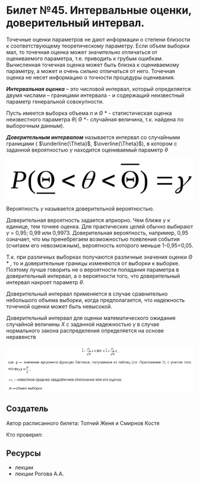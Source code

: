 # Билет №45. Интервальные оценки, доверительный интервал.

Точечные оценки параметров не дают информации о степени близости к соответствующему теоретическому параметру. Если объем выборки мал, то точечная оценка может значительно отличаться от оцениваемого параметра, т.е. приводить к грубым ошибкам. Вычисленная точечная оценка может быть близка к оцениваемому параметру, а может и очень сильно отличаться от него. Точечная оценка не несет информацию о точности процедуры оценивания.

***Интервальная оценка*** – это числовой интервал, который определяется двумя числами – границами интервала - и содержащий неизвестный параметр генеральной совокупности.

Пусть имеется выборка объема $n$ и ${\displaystyle \Theta }$ * - статистическая оценка неизвестного параметра $\theta$( ${\displaystyle \Theta }$ *- случайная величина, т.к. найдена по выборочным данным).

***Доверительным интервалом*** называется интервал со случайными границами ( $\underline{\Theta}$, $\overline{\Theta}$), в котором с заданной вероятностью $\gamma$ находится оцениваемый параметр $\theta$

![asd](./q45i1.png)

Вероятность $\gamma$ называется доверительной вероятностью.

Доверительная вероятность задается априорно. Чем ближе $\gamma$ к единице, тем точнее оценка. Для практических целей обычно выбирают $\gamma$ = 0,95; 0,99 или 0,9973. Доверительная вероятность, например, 0,95 означает, что мы пренебрегаем возможностью появления события (считаем его невозможным), вероятность которого меньше 1-0,95=0,05.

Т.к. при различных выборках получаются различные значения оценки $\Theta$ * , то и доверительные границы изменяются от выборки к выборке. Поэтому лучше говорить не о вероятности попадания параметра в доверительный интервал, а о вероятности того, что доверительный интервал накроет параметр $\theta$.

Доверительный интервал применяется в случае сравнительно небольшого объема выборки, когда предполагается, что надежность точечной оценки может быть невысокой.

Доверительный интервал для оценки математического ожидания случайной величины $X$ с заданной надежностью $\gamma$ в случае нормального закона распределения определяется на основе неравенств

![asds](./q45i2.png)

## Создатель

Автор расписанного билета: Топчий Женя и Смирнов Костя

Кто проверил:


## Ресурсы
- лекции
- лекции Рогова А.А.

